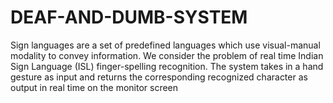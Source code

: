 # DEAF-AND-DUMB-SYSTEM
Sign languages are a set of predefined languages which use visual-manual modality to convey information. We consider the problem of real time Indian Sign Language (ISL) finger-spelling recognition. The system takes in a hand gesture as input and returns the corresponding recognized character as output in real time on the monitor screen

